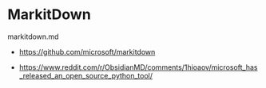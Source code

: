 # MarkitDown

markitdown.md

*   https://github.com/microsoft/markitdown

*   https://www.reddit.com/r/ObsidianMD/comments/1hioaov/microsoft_has_released_an_open_source_python_tool/